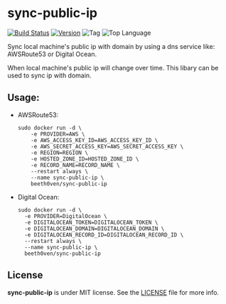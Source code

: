 # sync-public-ip
[![Build Status](https://travis-ci.org/beeth0ven/sync-public-ip.svg?branch=master)](https://travis-ci.org/beeth0ven/sync-public-ip)
[![Version](https://img.shields.io/github/license/beeth0ven/sync-public-ip.svg)](https://github.com/beeth0ven/sync-public-ip/blob/master/LICENSE)
![Tag](https://img.shields.io/github/tag/beeth0ven/sync-public-ip.svg)
![Top Language](https://img.shields.io/github/languages/top/beeth0ven/sync-public-ip.svg)

Sync local machine's public ip with domain by using a dns service like: AWSRoute53 or Digital Ocean.


When local machine's public ip will change over time. This libary can be used to sync ip with domain.

## Usage:

* AWSRoute53:
  ```
  sudo docker run -d \
      -e PROVIDER=AWS \
      -e AWS_ACCESS_KEY_ID=AWS_ACCESS_KEY_ID \
      -e AWS_SECRET_ACCESS_KEY=AWS_SECRET_ACCESS_KEY \
      -e REGION=REGION \
      -e HOSTED_ZONE_ID=HOSTED_ZONE_ID \
      -e RECORD_NAME=RECORD_NAME \
      --restart always \
      --name sync-public-ip \
      beeth0ven/sync-public-ip
  ```

* Digital Ocean:
  ```
  sudo docker run -d \
    -e PROVIDER=DigitalOcean \
    -e DIGITALOCEAN_TOKEN=DIGITALOCEAN_TOKEN \
    -e DIGITALOCEAN_DOMAIN=DIGITALOCEAN_DOMAIN \
    -e DIGITALOCEAN_RECORD_ID=DIGITALOCEAN_RECORD_ID \
    --restart always \
    --name sync-public-ip \
    beeth0ven/sync-public-ip
  ```

## License

**sync-public-ip** is under MIT license. See the [LICENSE](LICENSE) file for more info.